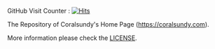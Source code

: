 GitHub Visit Counter : [![Hits](https://hits.seeyoufarm.com/api/count/incr/badge.svg?url=https%2A%2F%2Fgithub.com%2Fcoralsundy%2Fcoralsundy-website&count_bg=%2379C83D&title_bg=%23555555&icon=&icon_color=%23E7E7E7&title=hits&edge_flat=false)](https://hits.seeyoufarm.com)


The Repository of Coralsundy's Home Page (https://coralsundy.com).


More information please check the [LICENSE](LICENSE).
